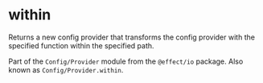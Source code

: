 # within

Returns a new config provider that transforms the config provider with the
specified function within the specified path.

Part of the `Config/Provider` module from the `@effect/io` package. Also known as `Config/Provider.within`.
